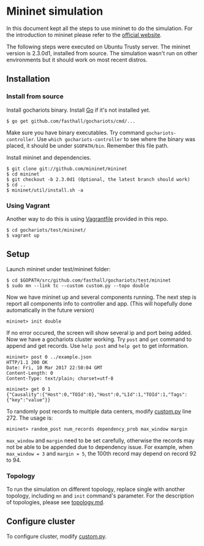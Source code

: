 # Mininet simulation

In this document kept all the steps to use mininet to do the simulation. For the introduction to mininet please refer to the [official website](http://mininet.org/).

The following steps were executed on Ubuntu Trusty server. The mininet version is 2.3.0d1, installed from source. The simulation wasn't run on other environments but it should work on most recent distros.

## Installation

### Install from source
Install gochariots binary. Install [Go](https://golang.org/doc/install#install) if it's not installed yet.
```
$ go get github.com/fasthall/gochariots/cmd/...
```
Make sure you have binary executables. Try command `gochariots-controller`. Use `which gochariots-controller` to see where the binary was placed, it should be under `$GOPATH/bin`. Remember this file path.

Install mininet and dependencies.
```
$ git clone git://github.com/mininet/mininet
$ cd mininet
$ git checkout -b 2.3.0d1 (Optional, the latest branch should work)
$ cd ..
$ mininet/util/install.sh -a
```

### Using Vagrant
Another way to do this is using [Vagrantfile](../test/mininet/Vagrantfile) provided in this repo. 
```
$ cd gochariots/test/mininet/
$ vagrant up
```

## Setup

Launch mininet under test/mininet folder:
```
$ cd $GOPATH/src/github.com/fasthall/gochariots/test/mininet
$ sudo mn --link tc --custom custom.py --topo double
```
Now we have mininet up and several components running. The next step is report all components info to controller and app. (This will hopefully done automatically in the future version)
```
mininet> init double
```
If no error occured, the screen will show several ip and port being added. Now we have a gochariots cluster working. Try `post` and `get` command to append and get records. Use `help post` and `help get` to get information.
```
mininet> post 0 ../example.json
HTTP/1.1 200 OK
Date: Fri, 10 Mar 2017 22:50:04 GMT
Content-Length: 0
Content-Type: text/plain; charset=utf-8

mininet> get 0 1
{"Causality":{"Host":0,"TOId":0},"Host":0,"LId":1,"TOId":1,"Tags":{"key":"value"}}
```

To randomly post records to multiple data centers, modify [custom.py](../test/mininet/custom.py) line 272. The usage is:
```
mininet> random_post num_records dependency_prob max_window margin
```
`max_window` and `margin` need to be set carefully, otherwise the records may not be able to be appended due to dependency issue. For example, when `max_window = 3` and `margin = 5`, the 100th record may depend on record 92 to 94. 

### Topology
To run the simulation on different topology, replace single with another topology, including `mn` and `init` command's parameter. For the description of topologies, please see [topology.md](topology.md).

## Configure cluster
To configure cluster, modify [custom.py](../test/mininet/custom.py).
